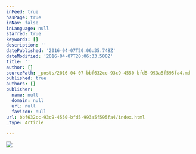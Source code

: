 ```yaml
---
inFeed: true
hasPage: true
inNav: false
inLanguage: null
starred: true
keywords: []
description: ''
datePublished: '2016-04-07T20:06:35.748Z'
dateModified: '2016-04-07T20:06:33.500Z'
title: ''
author: []
sourcePath: _posts/2016-04-07-bbf632cc-93c9-4550-bfd5-993a5f595fa4.md
published: true
authors: []
publisher:
  name: null
  domain: null
  url: null
  favicon: null
url: bbf632cc-93c9-4550-bfd5-993a5f595fa4/index.html
_type: Article

---
```

![](https://the-grid-user-content.s3-us-west-2.amazonaws.com/b75e7f0a-2baf-4f58-8bd1-83e9b2d01eb8.png)